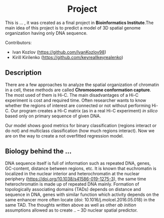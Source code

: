 # <center> Project
This is ... , it was created as a final project in **Bioinformatics Institute**.The main idea of this project is to predict a model of 3D spatial genome
organization having only DNA sequence. 

Contributors: 
- Ivan Kozlov (https://github.com/IvanKozlov98)
- Kirill Kirilenko (https://github.com/keyreallkeyrealenko)

## Description

There are a few approaches to analyze the spatial organization of chromatin in a cell,
these methods are called __Chromosome conformation capture__. The most used of them is Hi-C. The main disadvantages of a Hi-C experiment is cost and required time. 
Often researcher wants to know whether the regions of interest are connected or not without performing Hi-C. Our program creates a Hi-C matrix (as in a real Hi-C experiment) *in silico* based only on primary sequence of given DNA.

Our model shows good metrics for binary classification (regions interact or do not) and multiclass classification 
(how much regions interact). Now we are on the way to create a not overfitted regression model.

## Biology behind the ...

DNA sequence itself is full of information such as repeated DNA, genes, GC-content, distance between regions, etc. It is known that euchromatin
is localized in the nuclear interior and heterochromatin at the nuclear periphery (https://doi.org/10.1038/s41586-019-1275-3), the
same time heterochromatin is made up of repeated DNA mainly. Formation of topologically associating domains (TADs) depends on 
distance and sequence in DNA, genes with similar function which activity depends on the same enhancer more often locate 
(doi: 10.1016/j.molcel.2016.05.018) in the same TAD.
The thoughts written above as well as other _ab inition_ assumptions allowed as to create .. – 3D nuclear spatial predictor. 

